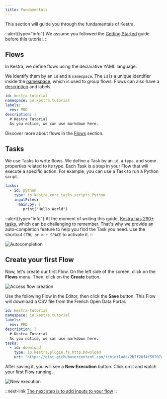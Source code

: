 ```yaml
---
title: Fundamentals
---
```


This section will guide you through the fundamentals of Kestra.

::alert{type="info"}
We assume you followed the [Getting Started](../01.getting-started.md) guide before this tutorial.
::

## Flows

In Kestra, we define flows using the declarative YAML language.

We identify them by an `id` and a `namespace`. The `id` is a unique identifier inside the [namespace](../03.concepts/01.flows.md#namespace), which is used to group flows. Flows can also have a [description](../05.developer-guide/01.flow.md#document-your-flow) and labels.

```yaml
id: kestra-tutorial
namespace: io.kestra.tutorial
labels:
  env: PRD
description: |
  # Kestra Tutorial
  As you notice, we can use markdown here.
```

Discover more about flows in the [Flows](../05.developer-guide/01.flow.md) section.

## Tasks

We use Tasks to write flows. We define a Task by an `id`, a `type`, and some properties related to its type. Each Task is a step in your Flow that will execute a specific action. For example, you can use a Task to run a Python script.

```yaml
tasks:
  - id: python
    type: io.kestra.core.tasks.scripts.Python
    inputFiles:
      main.py: |
        print("Hello World")
```

::alert{type="info"}
At the moment of writing this guide, [Kestra has 290+ tasks](../../plugins/index.md), which can be challenging to remember. That's why we provide an auto-completion feature to help you find the Task you need. Use the shortcut `CTRL or ⌘ + SPACE` to activate it.
::

![Autocompletion](/docs/tutorial/fundamentals/autocomplete.gif)

## Create your first Flow

Now, let's create our first Flow. On the left side of the screen, click on the **Flows** menu.
Then, click on the **Create** button.

![Access flow creation](/docs/tutorial/fundamentals/create-button.png)

Use the following Flow in the Editor, then click the **Save** button.
This Flow will download a CSV file from the French Open Data Portal.

```yaml
id: kestra-tutorial
namespace: io.kestra.tutorial
labels:
  env: PRD
description: |
  # Kestra Tutorial
  As you notice, we can use markdown here.
tasks:
  - id: download
    type: io.kestra.plugin.fs.http.Download
    uri: "https://gist.githubusercontent.com/tchiotludo/2b7f28f4f507074e60150aedb028e074/raw/6b6348c4f912e79e3ffccaf944fd019bf51cba30/conso-elec-gaz-annuelle-par-naf-agregee-region.csv"
```

After saving it, you will see a **New Execution** button. Click on it and watch your first Flow running.

![New execution](/docs/tutorial/fundamentals/new-execution.png)


::next-link
[The next step is to add Inputs to your flow](./02.inputs.md)
::


